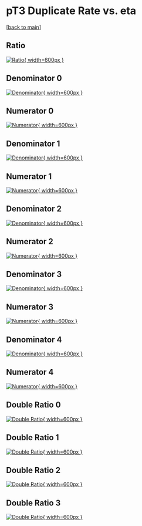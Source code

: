 # pT3 Duplicate Rate vs. eta

[[back to main](./)]



## Ratio

[![Ratio](../mtv/var/pT3_duplrate_eta.png){ width=600px }](../mtv/var/pT3_duplrate_eta.pdf)

## Denominator 0

[![Denominator](../mtv/den/pT3_duplrate_eta_den0.png){ width=600px }](../mtv/den/pT3_duplrate_eta_den0.pdf)

## Numerator 0

[![Numerator](../mtv/num/pT3_duplrate_eta_num0.png){ width=600px }](../mtv/num/pT3_duplrate_eta_num0.pdf)

## Denominator 1

[![Denominator](../mtv/den/pT3_duplrate_eta_den1.png){ width=600px }](../mtv/den/pT3_duplrate_eta_den1.pdf)

## Numerator 1

[![Numerator](../mtv/num/pT3_duplrate_eta_num1.png){ width=600px }](../mtv/num/pT3_duplrate_eta_num1.pdf)

## Denominator 2

[![Denominator](../mtv/den/pT3_duplrate_eta_den2.png){ width=600px }](../mtv/den/pT3_duplrate_eta_den2.pdf)

## Numerator 2

[![Numerator](../mtv/num/pT3_duplrate_eta_num2.png){ width=600px }](../mtv/num/pT3_duplrate_eta_num2.pdf)

## Denominator 3

[![Denominator](../mtv/den/pT3_duplrate_eta_den3.png){ width=600px }](../mtv/den/pT3_duplrate_eta_den3.pdf)

## Numerator 3

[![Numerator](../mtv/num/pT3_duplrate_eta_num3.png){ width=600px }](../mtv/num/pT3_duplrate_eta_num3.pdf)

## Denominator 4

[![Denominator](../mtv/den/pT3_duplrate_eta_den4.png){ width=600px }](../mtv/den/pT3_duplrate_eta_den4.pdf)

## Numerator 4

[![Numerator](../mtv/num/pT3_duplrate_eta_num4.png){ width=600px }](../mtv/num/pT3_duplrate_eta_num4.pdf)

## Double Ratio 0

[![Double Ratio](../mtv/ratio/pT3_duplrate_eta_ratio0.png){ width=600px }](../mtv/ratio/pT3_duplrate_eta_ratio0.pdf)

## Double Ratio 1

[![Double Ratio](../mtv/ratio/pT3_duplrate_eta_ratio1.png){ width=600px }](../mtv/ratio/pT3_duplrate_eta_ratio1.pdf)

## Double Ratio 2

[![Double Ratio](../mtv/ratio/pT3_duplrate_eta_ratio2.png){ width=600px }](../mtv/ratio/pT3_duplrate_eta_ratio2.pdf)

## Double Ratio 3

[![Double Ratio](../mtv/ratio/pT3_duplrate_eta_ratio3.png){ width=600px }](../mtv/ratio/pT3_duplrate_eta_ratio3.pdf)

